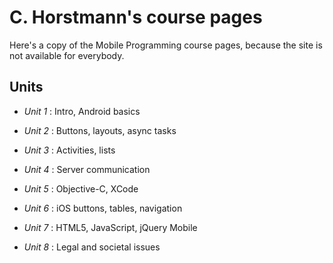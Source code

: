 C. Horstmann's course pages
===========================

Here's a copy of the Mobile Programming course pages, because the site is not available for everybody.

Units
-----

* *Unit 1* : Intro, Android basics

* *Unit 2* : Buttons, layouts, async tasks

* *Unit 3* : Activities, lists

* *Unit 4* : Server communication

* *Unit 5* : Objective-C, XCode

* *Unit 6* : iOS buttons, tables, navigation

* *Unit 7* : HTML5, JavaScript, jQuery Mobile

* *Unit 8* : Legal and societal issues